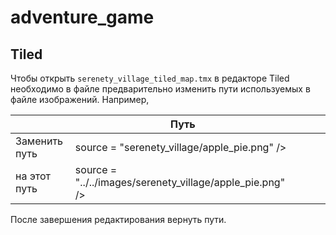 # adventure_game

## Tiled

Чтобы открыть `serenety_village_tiled_map.tmx` в редакторе Tiled необходимо в файле предварительно изменить пути используемых в файле изображений. Например, 

|               | Путь                                                      |   |   |   |
|---------------|-----------------------------------------------------------|---|---|---|
| Заменить путь | source = "serenety_village/apple_pie.png" />       |   |   |   |
| на этот путь  | source = "../../images/serenety_village/apple_pie.png" /> |   |   |   |

После завершения редактирования вернуть пути.

